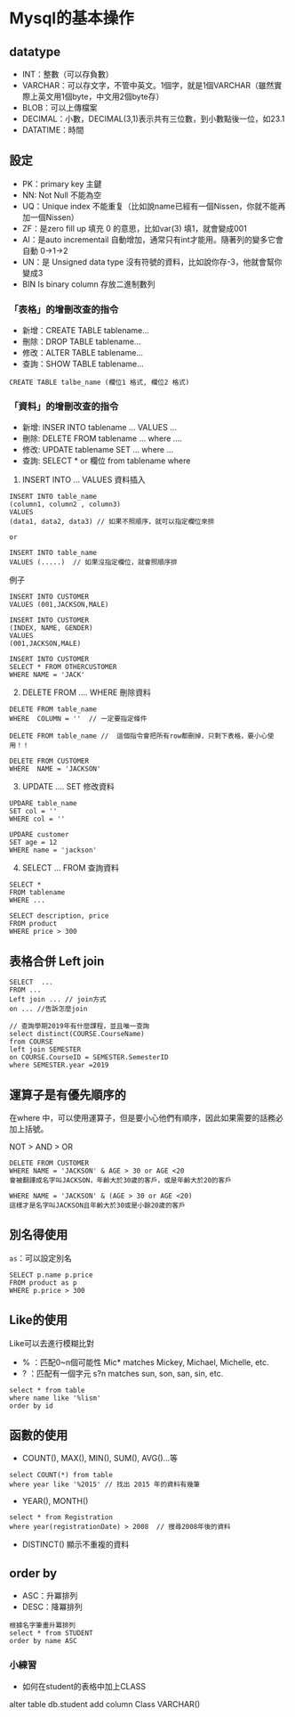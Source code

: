 # Mysql的基本操作


## datatype 

- INT：整數（可以存負數）
- VARCHAR：可以存文字，不管中英文。1個字，就是1個VARCHAR（雖然實際上英文用1個byte，中文用2個byte存）
- BLOB：可以上傳檔案
- DECIMAL：小數，DECIMAL(3,1)表示共有三位數，到小數點後一位，如23.1
- DATATIME：時間

## 設定

- PK：primary key 主鍵
- NN: Not Null 不能為空
- UQ：Unique index 不能重复（比如說name已經有一個Nissen，你就不能再加一個Nissen）
- ZF：是zero fill up 填充 0 的意思，比如var(3) 填1，就會變成001
- AI：是auto incrementail 自動增加，通常只有int才能用。隨著列的變多它會自動 0->1->2
- UN：是 Unsigned data type 沒有符號的資料，比如說你存-3，他就會幫你變成3
- BIN Is binary column 存放二進制數列

### 「表格」的增刪改查的指令

- 新增：CREATE TABLE tablename...
- 刪除：DROP TABLE tablename...
- 修改：ALTER TABLE tablename...
- 查詢：SHOW TABLE tablename...

```
CREATE TABLE talbe_name (欄位1 格式, 欄位2 格式)
```

### 「資料」的增刪改查的指令

- 新增: INSER INTO tablename ... VALUES ...
- 刪除: DELETE FROM tablename ... where ....
- 修改: UPDATE tablename SET ... where ...
- 查詢: SELECT * or 欄位 from tablename where

1. INSERT INTO ... VALUES  資料插入

```
INSERT INTO table_name
(column1, column2 , column3)
VALUES
(data1, data2, data3) // 如果不照順序，就可以指定欄位來排

or 

INSERT INTO table_name
VALUES (.....)  // 如果沒指定欄位，就會照順序排
```

例子

```
INSERT INTO CUSTOMER
VALUES (001,JACKSON,MALE)

INSERT INTO CUSTOMER
(INDEX, NAME, GENDER)
VALUES
(001,JACKSON,MALE)

INSERT INTO CUSTOMER
SELECT * FROM OTHERCUSTOMER
WHERE NAME = 'JACK'
```


2. DELETE FROM .... WHERE 刪除資料

```
DELETE FROM table_name 
WHERE  COLUMN = ''  // 一定要指定條件

DELETE FROM table_name //  這個指令會把所有row都刪掉，只剩下表格，要小心使用！！
```

```
DELETE FROM CUSTOMER
WHERE  NAME = 'JACKSON'
```

3. UPDATE .... SET  修改資料

```
UPDARE table_name
SET col = ''
WHERE col = ''

```
```
UPDARE customer
SET age = 12
WHERE name = 'jackson'
```

4. SELECT ... FROM 查詢資料

```
SELECT * 
FROM tablename
WHERE ...  
```

```
SELECT description, price
FROM product 
WHERE price > 300
```

## 表格合併 Left join

```
SELECT  ...
FROM ...
Left join ... // join方式
on ... //告訴怎麼join 
```

```
// 查詢學期2019年有什麼課程，並且唯一查詢
select distinct(COURSE.CourseName)
from COURSE 
left join SEMESTER
on COURSE.CourseID = SEMESTER.SemesterID
where SEMESTER.year =2019
```

## 運算子是有優先順序的

在where 中，可以使用運算子，但是要小心他們有順序，因此如果需要的話務必加上括號。

NOT > AND > OR 

```
DELETE FROM CUSTOMER
WHERE NAME = 'JACKSON' & AGE > 30 or AGE <20  
會被翻譯成名字叫JACKSON，年齡大於30歲的客戶，或是年齡大於20的客戶

WHERE NAME = 'JACKSON' & (AGE > 30 or AGE <20)
這樣才是名字叫JACKSON且年齡大於30或是小餘20歲的客戶

```

## 別名得使用

`as`：可以設定別名

```
SELECT p.name p.price
FROM product as p 
WHERE p.price > 300
```

## Like的使用

Like可以去進行模糊比對

- % ：匹配0~n個可能性 Mic* matches Mickey, Michael, Michelle, etc.
- ? ：匹配有一個字元 s?n matches sun, son, san, sin, etc.

```
select * from table
where name like '%lism'
order by id
```

## 函數的使用

- COUNT(), MAX(), MIN(), SUM(), AVG()…等


```
select COUNT(*) from table
where year like '%2015' // 找出 2015 年的資料有幾筆
```
- YEAR(), MONTH()

```
select * from Registration
where year(registrationDate) > 2008  // 搜尋2008年後的資料
```

- DISTINCT() 顯示不重複的資料

## order by 

- ASC：升冪排列
- DESC：降冪排列

```
根據名字筆畫升冪排列
select * from STUDENT
order by name ASC 
```

### 小練習

- 如何在student的表格中加上CLASS

alter table db.student 
add column Class VARCHAR()

